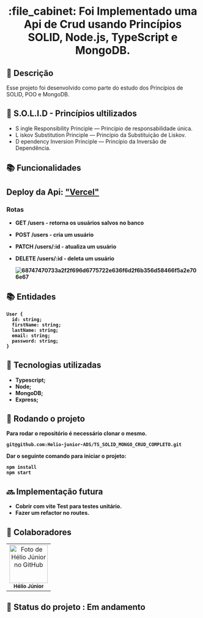 # 

<h1 align="center">:file_cabinet: Foi Implementado uma Api de Crud usando Princípios SOLID, Node.js, TypeScript e MongoDB.</h1>

## :memo: Descrição
Esse projeto foi desenvolvido como parte do estudo dos Princípios de SOLID, POO e MongoDB. 
## :memo: S.O.L.I.D - Princípios ultilizados
* S ingle Responsibility Principle — Princípio de responsabilidade única.
* L iskov Substitution Principle — Princípio da Substituição de Liskov.
* D ependency Inversion Principle — Princípio da Inversão de Dependência.

## :books: Funcionalidades
## Deploy da Api: ["Vercel"](https://ts-solid-mongo-crud-completo.vercel.app/users)
### <b> Rotas 
* GET /users - retorna os usuários salvos no banco
* POST /users - cria um usuário
* PATCH /users/:id - atualiza um usuário
* DELETE /users/:id - deleta um usuário

  ![68747470733a2f2f696d6775722e636f6d2f6b356d58466f5a2e706e67](https://github.com/Helio-junior-ADS/TS_SOLID_MONGO_CRUD_COMPLETO/assets/64769193/8f718e0d-e66c-4454-93df-4f2f85f91128)

## :books: Entidades
```
User {
  id: string;
  firstName: string;
  lastName: string;
  email: string;
  password: string;
}
```


## :wrench: Tecnologias utilizadas
* Typescript;
* Node;
* MongoDB;
* Express;

## :rocket: Rodando o projeto
Para rodar o repositório é necessário clonar o mesmo.
```
git@github.com:Helio-junior-ADS/TS_SOLID_MONGO_CRUD_COMPLETO.git
```
Dar o seguinte comando para iniciar o projeto:
```
npm install
npm start
```

## :soon: Implementação futura
* Cobrir com vite Test para testes unitário.
* Fazer um refactor no routes.

## :handshake: Colaboradores
<table>
  <tr>
    <td align="center">
      <a href="https://github.com/Helio-junior-ADS">
        <img src="https://cdn.jsdelivr.net/gh/alohe/avatars/png/memo_24.png" width="100px;" alt="Foto de Hélio Júnior no GitHub"/><br>
        <sub>
          <b>Hélio Júnior</b>
        </sub>
      </a>
    </td>
  </tr>
</table>

## :dart: Status do projeto : Em andamento
